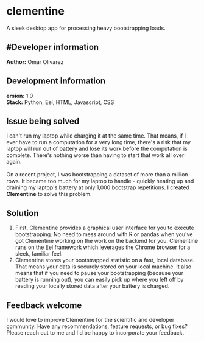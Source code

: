 # clementine
A sleek desktop app for processing heavy bootstrapping loads.  

## #Developer information
**Author:** Omar Olivarez  

## Development information
**ersion:** 1.0  
**Stack:** Python, Eel, HTML, Javascript, CSS  

## Issue being solved
I can't run my laptop while charging it at the same time. That means, if I ever have to run a computation for a very long time, there's a risk that my laptop will run out of battery and lose its work before the computation is complete. There's nothing worse than having to start that work all over again.  
<br />
On a recent project, I was bootstrapping a dataset of more than a million rows. It became too much for my laptop to handle - quickly heating up and draining my laptop's battery at only 1,000 bootstrap repetitions. I created **Clementine** to solve this problem.  

## Solution
1. First, Clementine provides a graphical user interface for you to execute bootstrapping. No need to mess around with R or pandas when you've got Clementine working on the work on the backend for you. Clementine runs on the Eel framework which leverages the Chrome browser for a sleek, familiar feel.   
2. Clementine stores your bootstrapped statistic on a fast, local database. That means your data is securely stored on your local machine. It also means that if you need to pause your bootstrapping (because your battery is running out), you can easily pick up where you left off by reading your locally stored data after your battery is charged.

## Feedback welcome
I would love to improve Clementine for the scientific and developer community. Have any recommendations, feature requests, or bug fixes? Please reach out to me and I'd be happy to incorporate your feedback.

